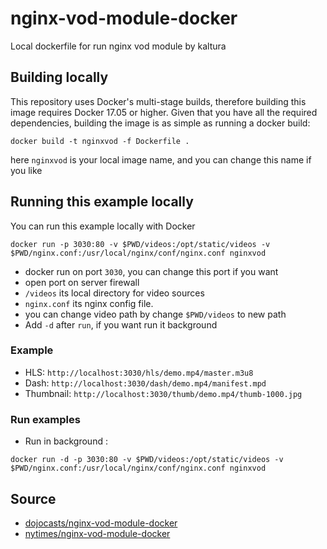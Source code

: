 # nginx-vod-module-docker
Local dockerfile for run nginx vod module by kaltura

## Building locally
This repository uses Docker's multi-stage builds, therefore building this image
requires Docker 17.05 or higher. Given that you have all the required
dependencies, building the image is as simple as running a docker build:

```
docker build -t nginxvod -f Dockerfile .
```

here `nginxvod` is your local image name, and you can change this name if you like

## Running this example locally
You can run this example locally with Docker
```
docker run -p 3030:80 -v $PWD/videos:/opt/static/videos -v $PWD/nginx.conf:/usr/local/nginx/conf/nginx.conf nginxvod
```

* docker run on port `3030`, you can change this port if you want
* open port on server firewall
* `/videos` its local directory for video sources 
* `nginx.conf` its nginx config file.
* you can change video path by change `$PWD/videos` to new path
* Add `-d` after `run`, if you want run it background


### Example

* HLS: `http://localhost:3030/hls/demo.mp4/master.m3u8`
* Dash: `http://localhost:3030/dash/demo.mp4/manifest.mpd`
* Thumbnail: `http://localhost:3030/thumb/demo.mp4/thumb-1000.jpg`


### Run examples

* Run in background :

```
docker run -d -p 3030:80 -v $PWD/videos:/opt/static/videos -v $PWD/nginx.conf:/usr/local/nginx/conf/nginx.conf nginxvod
```

## Source

* [dojocasts/nginx-vod-module-docker](https://gitlab.com/dojocasts/nginx-vod-module-docker)
* [nytimes/nginx-vod-module-docker](https://github.com/nytimes/nginx-vod-module-docker)